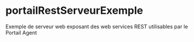 # portailRestServeurExemple
Exemple de serveur web exposant des web services REST utilisables par le Portail Agent
